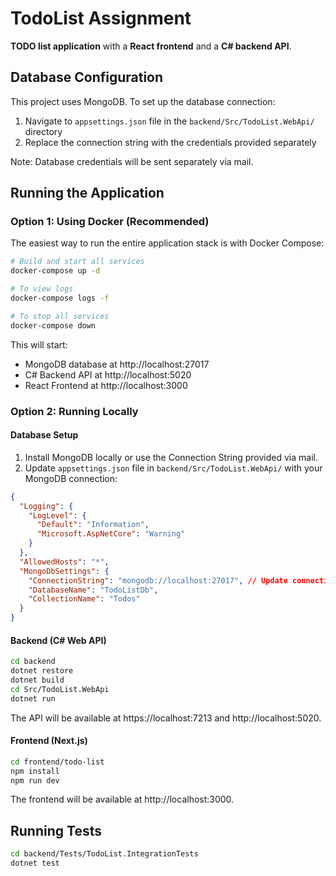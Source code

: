 # TodoList Assignment  

**TODO list application** with a **React frontend** and a **C# backend API**.  

## Database Configuration

This project uses MongoDB. To set up the database connection:

1. Navigate to `appsettings.json` file in the `backend/Src/TodoList.WebApi/` directory
2. Replace the connection string with the credentials provided separately

Note: Database credentials will be sent separately via mail.

## Running the Application

### Option 1: Using Docker (Recommended)

The easiest way to run the entire application stack is with Docker Compose:

```bash
# Build and start all services
docker-compose up -d

# To view logs
docker-compose logs -f

# To stop all services
docker-compose down
```

This will start:
- MongoDB database at http://localhost:27017
- C# Backend API at http://localhost:5020
- React Frontend at http://localhost:3000

### Option 2: Running Locally

#### Database Setup

1. Install MongoDB locally or use the Connection String provided via mail.
2. Update `appsettings.json` file in `backend/Src/TodoList.WebApi/` with your MongoDB connection:

```json
{
  "Logging": {
    "LogLevel": {
      "Default": "Information",
      "Microsoft.AspNetCore": "Warning"
    }
  },
  "AllowedHosts": "*",
  "MongoDbSettings": {
    "ConnectionString": "mongodb://localhost:27017", // Update connection string
    "DatabaseName": "TodoListDb",
    "CollectionName": "Todos"
  }
}
```
#### Backend (C# Web API)
```bash
cd backend
dotnet restore
dotnet build
cd Src/TodoList.WebApi
dotnet run
```
The API will be available at https://localhost:7213 and http://localhost:5020.
#### Frontend (Next.js)
```bash
cd frontend/todo-list
npm install
npm run dev
```
The frontend will be available at http://localhost:3000.
## Running Tests
```bash
cd backend/Tests/TodoList.IntegrationTests
dotnet test
```

